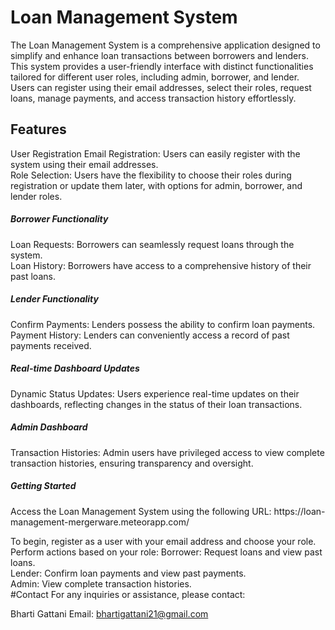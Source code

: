 
<h1>Loan Management System</h1>
The Loan Management System is a comprehensive application designed to simplify and enhance loan transactions between borrowers and lenders. This system provides a user-friendly interface with distinct functionalities tailored for different user roles, including admin, borrower, and lender. Users can register using their email addresses, select their roles, request loans, manage payments, and access transaction history effortlessly.

<h2>Features</h2>

User Registration
Email Registration: Users can easily register with the system using their email addresses.
<br>
Role Selection: Users have the flexibility to choose their roles during registration or update them later, with options for admin, borrower, and lender roles.
<h5>Borrower Functionality</h5>
Loan Requests: Borrowers can seamlessly request loans through the system.
<br>
Loan History: Borrowers have access to a comprehensive history of their past loans.
<h5>Lender Functionality</h5>
Confirm Payments: Lenders possess the ability to confirm loan payments.
<br>
Payment History: Lenders can conveniently access a record of past payments received.
<h5>Real-time Dashboard Updates</h5>
Dynamic Status Updates: Users experience real-time updates on their dashboards, reflecting changes in the status of their loan transactions.
<h5>Admin Dashboard</h5>
Transaction Histories: Admin users have privileged access to view complete transaction histories, ensuring transparency and oversight.
<h5>Getting Started</h5>
Access the Loan Management System using the following URL: https://loan-management-mergerware.meteorapp.com/

To begin, register as a user with your email address and choose your role. Perform actions based on your role:
Borrower: Request loans and view past loans.<br>
Lender: Confirm loan payments and view past payments.<br>
Admin: View complete transaction histories.
<br>#Contact
For any inquiries or assistance, please contact:

Bharti Gattani
Email: bhartigattani21@gmail.com
